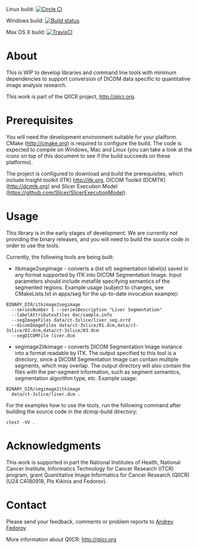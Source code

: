 Linux build: [![Circle CI](https://circleci.com/gh/fedorov/dcmqi.svg?style=svg)](https://circleci.com/gh/fedorov/dcmqi)

Windows build: [![Build status](https://ci.appveyor.com/api/projects/status/04l87y2j6prboap7?svg=true)](https://ci.appveyor.com/project/fedorov/dcmqi)

Max OS X build: [![TravisCI](https://travis-ci.org/fedorov/dcmqi.svg?branch=master)](https://travis-ci.org/fedorov/dcmqi)

# About

This is WIP to develop libraries and command line tools with minimum dependencies
to support conversion of DICOM data specific to quantitative image analysis research.

This work is part of the QIICR project, http://qiicr.org.

# Prerequisites

You will need the development environment suitable for your platform. 
CMake (http://cmake.org) is required to configure the build. The code is
expected to compile on Windows, Mac and Linux (you can take a look at the icons
on top of this document to see if the build succeeds on these platforms).

The project is configured to download and build the prerequisites, which
include Insight toolkit (ITK) http://itk.org, DICOM Toolkit (DCMTK)
(http://dcmtk.org) and Slicer Execution Model
(https://github.com/Slicer/SlicerExecutionModel). 

# Usage

This library is in the early stages of development. We are currently not
providing the binary releases, and you will need to build the source code in
order to use the tools.

Currently, the following tools are being built:

* itkimage2segimage - converts a (list of) segmentation label(s) saved in any
  format supported by ITK into DICOM Segmentation Image. Input parameters
  should include metafile specifying semantics of the segmented regions.
  Example usage (subject to changes, see CMakeLists.txt in apps/seg for the
  up-to-date invocation example):

```
BINARY_DIR/itkimage2segimage
  --seriesNumber 1 --seriesDescription "Liver Segmentation"
  --labelAttributesFiles doc/sample.info
  --segImageFiles data/ct-3slice/liver_seg.nrrd
  --dicomImageFiles data/ct-3slice/01.dcm,data/ct-3slice/02.dcm,data/ct-3slice/03.dcm
  --segDICOMFile liver.dcm
```

* segimage2itkimage - converts DICOM Segmentation Image instance into a format
  readable by ITK. The output specified to this tool is a directory, since a
  DICOM Segmentation Image can contain multiple segments, which may overlap.
  The output directory will also contain the files with the per-segment
  information, such as segment semantics, segmentation algorithm type, etc.
  Example usage:

```
BINARY_DIR/segimage2itkimage
  data/ct-3slice/liver.dcm .
```

For the examples how to use
the tools, run the following command after building the source code in the
dcmqi-build directory:

```
ctest -VV .
```

# Acknowledgments

This work is supported in part the National Institutes of Health, National
Cancer Institute, Informatics Technology for Cancer Research (ITCR) program,
grant Quantitative Image Informatics for Cancer Research (QIICR) (U24
CA180918, PIs Kikinis and Fedorov).

# Contact

Please send your feedback, comments or problem reports to [Andrey Fedorov](http://fedorov.github.io)

More information about QIICR: http://qiicr.org
